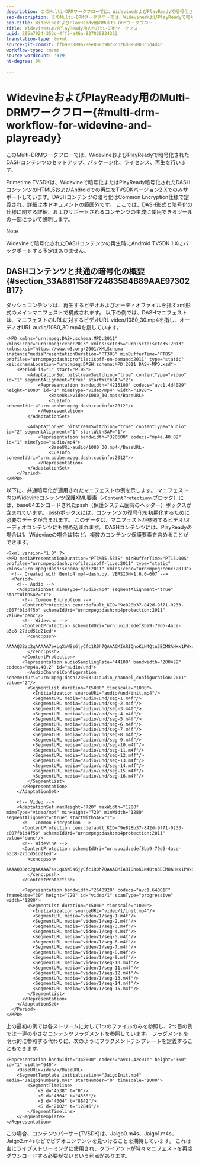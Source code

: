```yaml
---
description: このMulti-DRMワークフローでは、WidevineおよびPlayReadyで暗号化されたDASHコンテンツのセットアップ、パッケージ化、ライセンス、再生を行います。
seo-description: このMulti-DRMワークフローでは、WidevineおよびPlayReadyで暗号化されたDASHコンテンツのセットアップ、パッケージ化、ライセンス、再生を行います。
seo-title: WidevineおよびPlayReady用のMulti-DRMワークフロー
title: WidevineおよびPlayReady用のMulti-DRMワークフロー
uuid: 295a7024-353c-4ff5-a46a-927020834322
translation-type: tm+mt
source-git-commit: ffb993889a78ee068b9028cb2bd896003c5d4d4c
workflow-type: tm+mt
source-wordcount: '379'
ht-degree: 0%

---
```



# WidevineおよびPlayReady用のMulti-DRMワークフロー{#multi-drm-workflow-for-widevine-and-playready}

このMulti-DRMワークフローでは、WidevineおよびPlayReadyで暗号化されたDASHコンテンツのセットアップ、パッケージ化、ライセンス、再生を行います。

Primetime TVSDKは、Widevineで暗号化またはPlayReady暗号化されたDASHコンテンツのHTML5およびAndroidでの再生をTVSDKバージョン2.Xでのみサポートしています。DASHコンテンツの暗号化はCommon Encryption仕様で定義され、詳細は本ドキュメントの範囲外です。 ここでは、DASH形式と暗号化の仕様に関する詳細、およびサポートされるコンテンツの生成に使用できるツールの一部について説明します。

>[!NOTE]
>
>Widevineで暗号化されたDASHコンテンツの再生時にAndroid TVSDK 1.Xにバックポートする予定はありません。

## DASHコンテンツと共通の暗号化の概要{#section_33A881158F724835B4B89AAE97302B17}

ダッシュコンテンツは、再生するビデオおよびオーディオファイルを指すxml形式のメインマニフェストで構成されます。 以下の例では、DASHマニフェストは、マニフェストのURLに対するビデオURL video/1080_30.mp4を指し、オーディオURL audio/1080_30.mp4を指しています。

```
<MPD xmlns="urn:mpeg:DASH:schema:MPD:2011" xmlns:cenc="urn:mpeg:cenc:2013" xmlns:scte35="urn:scte:scte35:2013" xmlns:xsi="https://www.w3.org/2001/XMLSchema-instance"mediaPresentationDuration="PT30S" minBufferTime="PT8S" profiles="urn:mpeg:dash:profile:isoff-on-demand:2011" type="static" xsi:schemaLocation="urn:mpeg:DASH:schema:MPD:2011 DASH-MPD.xsd">
    <Period id="1" start="PT0S">
        <AdaptationSet bitstreamSwitching="true" contentType="video" id="1" segmentAlignment="true" startWithSAP="2">
            <Representation bandwidth="4215100" codecs="avc1.4d4029" height="1080" id="1" mimeType="video/mp4" width="1920">
                <BaseURL>video/1080_30.mp4</BaseURL>
                <CueInfo schemeIdUri="urn:adobe:mpeg:dash:cueinfo:2012"/>
            </Representation>
        </AdaptationSet>
 
        <AdaptationSet bitstreamSwitching="true" contentType="audio" id="2" segmentAlignment="1" startWithSAP="1">
            <Representation bandwidth="320600" codecs="mp4a.40.02" id="1" mimeType="audio/mp4">
                <BaseURL>audio/1080_30.mp4</BaseURL>
                <CueInfo schemeIdUri="urn:adobe:mpeg:dash:cueinfo:2012"/>
            </Representation>
        </AdaptationSet>
    </Period>
</MPD>
```

以下に、共通暗号化が適用されたマニフェストの例を示します。 マニフェスト内のWidevineコンテンツ保護XML要素（`<ContentProtection>`ブロック）には、base64エンコードされたpssh（保護システム固有のヘッダー）ボックスが含まれています。 psshボックスには、コンテンツの復号化を初期化するために必要なデータが含まれます。 このデータは、マニフェストが参照するビデオ/オーディオコンテンツにも埋め込まれます。 DASHコンテンツには、PlayReadyの場合は1、Widevineの場合は1など、複数のコンテンツ保護要素を含めることができます。

```
<?xml version="1.0" ?>
<MPD mediaPresentationDuration="PT3M35.533S" minBufferTime="PT15.00S" profiles="urn:mpeg:dash:profile:isoff-live:2011" type="static" xmlns="urn:mpeg:dash:schema:mpd:2011" xmlns:cenc="urn:mpeg:cenc:2013">
  <!-- Created with Bento4 mp4-dash.py, VERSION=1.6.0-607 -->
  <Period>
    <!-- Audio -->
    <AdaptationSet mimeType="audio/mp4" segmentAlignment="true" startWithSAP="1">
      <!-- Common Encryption -->
      <ContentProtection cenc:default_KID="9e828b37-842d-9f71-0233-c007fb1d4f5b" schemeIdUri="urn:mpeg:dash:mp4protection:2011" value="cenc"/>
      <!-- Widevine -->
      <ContentProtection schemeIdUri="urn:uuid:edef8ba9-79d6-4ace-a3c8-27dcd51d21ed">
        <cenc:pssh>
        AAAAQ3Bzc2gAAAAA7e+LqXnWSs6jyCfc1R0h7QAAACMIARIQnoKLN4Qtn3ECM8AH+x1PWxoKaW50ZXJ0cnVzdCIBKg==
        </cenc:pssh>
      </ContentProtection>
      <Representation audioSamplingRate="44100" bandwidth="200429" codecs="mp4a.40.2" id="audio/und">
        <AudioChannelConfiguration schemeIdUri="urn:mpeg:dash:23003:3:audio_channel_configuration:2011" value="2"/>
        <SegmentList duration="15000" timescale="1000">
          <Initialization sourceURL="audio/und/init.mp4"/>
          <SegmentURL media="audio/und/seg-1.m4f"/>
          <SegmentURL media="audio/und/seg-2.m4f"/>
          <SegmentURL media="audio/und/seg-3.m4f"/>
          <SegmentURL media="audio/und/seg-4.m4f"/>
          <SegmentURL media="audio/und/seg-5.m4f"/>
          <SegmentURL media="audio/und/seg-6.m4f"/>
          <SegmentURL media="audio/und/seg-7.m4f"/>
          <SegmentURL media="audio/und/seg-8.m4f"/>
          <SegmentURL media="audio/und/seg-9.m4f"/>
          <SegmentURL media="audio/und/seg-10.m4f"/>
          <SegmentURL media="audio/und/seg-11.m4f"/>
          <SegmentURL media="audio/und/seg-12.m4f"/>
          <SegmentURL media="audio/und/seg-13.m4f"/>
          <SegmentURL media="audio/und/seg-14.m4f"/>
          <SegmentURL media="audio/und/seg-15.m4f"/>
          <SegmentURL media="audio/und/seg-16.m4f"/>
        </SegmentList>
      </Representation>
    </AdaptationSet>
 
    <!-- Video -->
    <AdaptationSet maxHeight="720" maxWidth="1280" mimeType="video/mp4" minHeight="720" minWidth="1280" segmentAlignment="true" startWithSAP="1">
      <!-- Common Encryption -->
      <ContentProtection cenc:default_KID="9e828b37-842d-9f71-0233-c007fb1d4f5b" schemeIdUri="urn:mpeg:dash:mp4protection:2011" value="cenc"/>
      <!-- Widevine -->
      <ContentProtection schemeIdUri="urn:uuid:edef8ba9-79d6-4ace-a3c8-27dcd51d21ed">
        <cenc:pssh>
        AAAAQ3Bzc2gAAAAA7e+LqXnWSs6jyCfc1R0h7QAAACMIARIQnoKLN4Qtn3ECM8AH+x1PWxoKaW50ZXJ0cnVzdCIBKg==
        </cenc:pssh>
      </ContentProtection>
 
      <Representation bandwidth="2640920" codecs="avc1.64001F" frameRate="30" height="720" id="video/1" scanType="progressive" width="1280">
        <SegmentList duration="15000" timescale="1000">
          <Initialization sourceURL="video/1/init.mp4"/>
          <SegmentURL media="video/1/seg-1.m4f"/>
          <SegmentURL media="video/1/seg-2.m4f"/>
          <SegmentURL media="video/1/seg-3.m4f"/>
          <SegmentURL media="video/1/seg-4.m4f"/>
          <SegmentURL media="video/1/seg-5.m4f"/>
          <SegmentURL media="video/1/seg-6.m4f"/>
          <SegmentURL media="video/1/seg-7.m4f"/>
          <SegmentURL media="video/1/seg-8.m4f"/>
          <SegmentURL media="video/1/seg-9.m4f"/>
          <SegmentURL media="video/1/seg-10.m4f"/>
          <SegmentURL media="video/1/seg-11.m4f"/>
          <SegmentURL media="video/1/seg-12.m4f"/>
          <SegmentURL media="video/1/seg-13.m4f"/>
          <SegmentURL media="video/1/seg-14.m4f"/>
          <SegmentURL media="video/1/seg-15.m4f"/>
        </SegmentList>
      </Representation>
    </AdaptationSet>
  </Period>
</MPD>
```

上の最初の例では各ストリームに対して1つのファイルのみを参照し、2つ目の例では一連の小さなコンテンツフラグメントを参照しています。 フラグメントを明示的に参照する代わりに、次のようにフラグメントテンプレートを定義することもできます。

```
<Representation bandwidth="348000" codecs="avc1.42c01e" height="360" id="1" width="640">
    <BaseURL>video/</BaseURL>
    <SegmentTemplate initialization="JaigoInit.mp4" media="Jaigo$Number$.m4s" startNumber="0" timescale="1000">
        <SegmentTimeline>
            <S d="4538" t="0"/>
            <S d="4304" t="4538"/>
            <S d="4004" t="8842"/>
            <S d="2102" t="12846"/>
        </SegmentTimeline>
    </SegmentTemplate>
</Representation>
```

この場合、コンテンツパーサー(TVSDK)は、Jaigo0.m4s、Jaigo1.m4s、Jaigo2.m4sなどでビデオコンテンツを見つけることを期待しています。 これは主にライブストリーミングに使用され、クライアントが時々マニフェストを再度ダウンロードする必要がないという利点があります。
